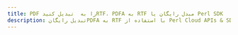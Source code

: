---title: PDF را به  تبدیل کنیدRTF، PDFA به RTF مبدل رایگان یا Perl SDKdescription: تبدیل رایگانPDFA به RTF با استفاده از Perl Cloud APIs & SDK همچنین اسناد PDF را در Cloud ایجاد، ویرایش و رندر کنید.---